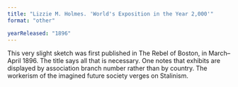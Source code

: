 ```yaml
---
title: "Lizzie M. Holmes. 'World's Exposition in the Year 2,000'"
format: "other"

yearReleased: "1896"
---
```

 This very slight sketch was first published in The Rebel of Boston, in  March–April 1896. The title says all that is necessary. One notes that exhibits  are displayed by association branch number rather than by country. The workerism  of the imagined future society verges on Stalinism.